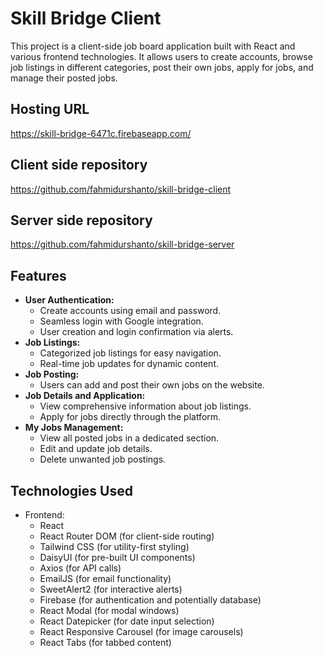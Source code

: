 # Skill Bridge Client

This project is a client-side job board application built with React and various frontend technologies. It allows users to create accounts, browse job listings in different categories, post their own jobs, apply for jobs, and manage their posted jobs.

## Hosting URL

https://skill-bridge-6471c.firebaseapp.com/

## Client side repository

https://github.com/fahmidurshanto/skill-bridge-client

## Server side repository

https://github.com/fahmidurshanto/skill-bridge-server

## Features

- **User Authentication:**
  - Create accounts using email and password.
  - Seamless login with Google integration.
  - User creation and login confirmation via alerts.
- **Job Listings:**
  - Categorized job listings for easy navigation.
  - Real-time job updates for dynamic content.
- **Job Posting:**
  - Users can add and post their own jobs on the website.
- **Job Details and Application:**
  - View comprehensive information about job listings.
  - Apply for jobs directly through the platform.
- **My Jobs Management:**
  - View all posted jobs in a dedicated section.
  - Edit and update job details.
  - Delete unwanted job postings.

## Technologies Used

- Frontend:
  - React
  - React Router DOM (for client-side routing)
  - Tailwind CSS (for utility-first styling)
  - DaisyUI (for pre-built UI components)
  - Axios (for API calls)
  - EmailJS (for email functionality)
  - SweetAlert2 (for interactive alerts)
  - Firebase (for authentication and potentially database)
  - React Modal (for modal windows)
  - React Datepicker (for date input selection)
  - React Responsive Carousel (for image carousels)
  - React Tabs (for tabbed content)
